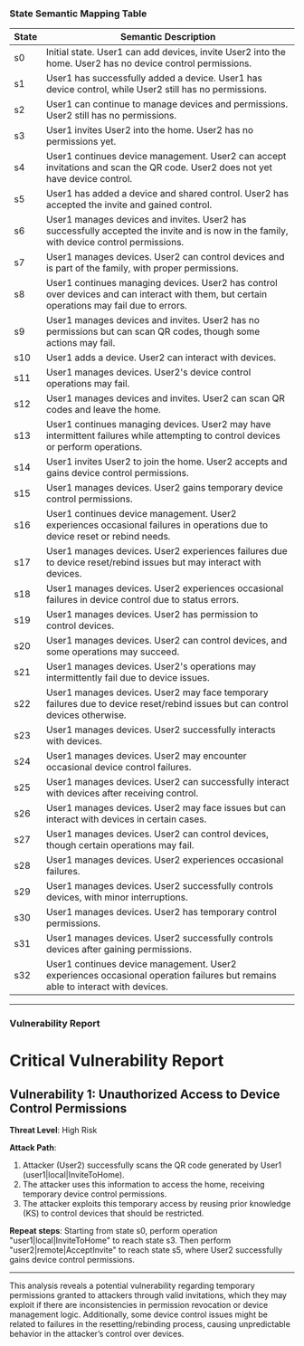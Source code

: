 ### State Semantic Mapping Table

| State | Semantic Description |
|-------|----------------------|
| s0 | Initial state. User1 can add devices, invite User2 into the home. User2 has no device control permissions. |
| s1 | User1 has successfully added a device. User1 has device control, while User2 still has no permissions. |
| s2 | User1 can continue to manage devices and permissions. User2 still has no permissions. |
| s3 | User1 invites User2 into the home. User2 has no permissions yet. |
| s4 | User1 continues device management. User2 can accept invitations and scan the QR code. User2 does not yet have device control. |
| s5 | User1 has added a device and shared control. User2 has accepted the invite and gained control. |
| s6 | User1 manages devices and invites. User2 has successfully accepted the invite and is now in the family, with device control permissions. |
| s7 | User1 manages devices. User2 can control devices and is part of the family, with proper permissions. |
| s8 | User1 continues managing devices. User2 has control over devices and can interact with them, but certain operations may fail due to errors. |
| s9 | User1 manages devices and invites. User2 has no permissions but can scan QR codes, though some actions may fail. |
| s10 | User1 adds a device. User2 can interact with devices. |
| s11 | User1 manages devices. User2's device control operations may fail. |
| s12 | User1 manages devices and invites. User2 can scan QR codes and leave the home. |
| s13 | User1 continues managing devices. User2 may have intermittent failures while attempting to control devices or perform operations. |
| s14 | User1 invites User2 to join the home. User2 accepts and gains device control permissions. |
| s15 | User1 manages devices. User2 gains temporary device control permissions. |
| s16 | User1 continues device management. User2 experiences occasional failures in operations due to device reset or rebind needs. |
| s17 | User1 manages devices. User2 experiences failures due to device reset/rebind issues but may interact with devices. |
| s18 | User1 manages devices. User2 experiences occasional failures in device control due to status errors. |
| s19 | User1 manages devices. User2 has permission to control devices. |
| s20 | User1 manages devices. User2 can control devices, and some operations may succeed. |
| s21 | User1 manages devices. User2's operations may intermittently fail due to device issues. |
| s22 | User1 manages devices. User2 may face temporary failures due to device reset/rebind issues but can control devices otherwise. |
| s23 | User1 manages devices. User2 successfully interacts with devices. |
| s24 | User1 manages devices. User2 may encounter occasional device control failures. |
| s25 | User1 manages devices. User2 can successfully interact with devices after receiving control. |
| s26 | User1 manages devices. User2 may face issues but can interact with devices in certain cases. |
| s27 | User1 manages devices. User2 can control devices, though certain operations may fail. |
| s28 | User1 manages devices. User2 experiences occasional failures. |
| s29 | User1 manages devices. User2 successfully controls devices, with minor interruptions. |
| s30 | User1 manages devices. User2 has temporary control permissions. |
| s31 | User1 manages devices. User2 successfully controls devices after gaining permissions. |
| s32 | User1 continues device management. User2 experiences occasional operation failures but remains able to interact with devices. |

---

### Vulnerability Report

# Critical Vulnerability Report
## Vulnerability 1: Unauthorized Access to Device Control Permissions
**Threat Level**: High Risk

**Attack Path**:
1. Attacker (User2) successfully scans the QR code generated by User1 (user1|local|InviteToHome).
2. The attacker uses this information to access the home, receiving temporary device control permissions.
3. The attacker exploits this temporary access by reusing prior knowledge (KS) to control devices that should be restricted.

**Repeat steps**:
Starting from state s0, perform operation "user1|local|InviteToHome" to reach state s3. Then perform "user2|remote|AcceptInvite" to reach state s5, where User2 successfully gains device control permissions.

---

This analysis reveals a potential vulnerability regarding temporary permissions granted to attackers through valid invitations, which they may exploit if there are inconsistencies in permission revocation or device management logic. Additionally, some device control issues might be related to failures in the resetting/rebinding process, causing unpredictable behavior in the attacker’s control over devices.